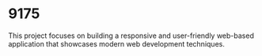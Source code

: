 # 9175
This project focuses on building a responsive and user-friendly web-based application that showcases modern web development techniques.
